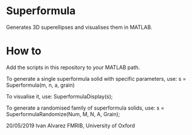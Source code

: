 # Superformula
Generates 3D superellipses and visualises them in MATLAB.

# How to
Add the scripts in this repository to your MATLAB path. 

To generate a single superformula solid with specific parameters, use:
s = Superformula(m, n, a, grain)

To visualise it, use:
SuperformulaDisplay(s);

To generate a randomised family of superformula solids, use:
 s = SuperformulaRandomize(Num, M, N, A, Grain);
 
20/05/2019 
Ivan Alvarez
FMRIB, University of Oxford
